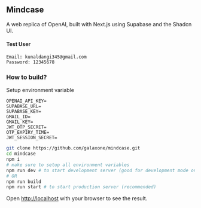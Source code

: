 ## Mindcase
A web replica of OpenAI, built with Next.js using Supabase and the Shadcn UI.
#### Test User
```config
Email: kunaldangi345@gmail.com
Password: 12345678
```

### How to build?
Setup environment variable
```env
OPENAI_API_KEY=
SUPABASE_URL=
SUPABASE_KEY=
GMAIL_ID=
GMAIL_KEY=
JWT_OTP_SECRET=
OTP_EXPIRY_TIME=
JWT_SESSION_SECRET=
```
```bash
git clone https://github.com/galaxone/mindcase.git
cd mindcase
npm i
# make sure to setup all environment variables
npm run dev # to start development server (good for development mode only)
# OR
npm run build
npm run start # to start production server (recommended)
```
Open [http://localhost](http://localhost) with your browser to see the result.
